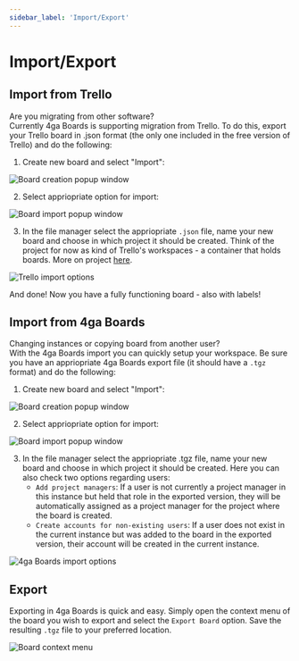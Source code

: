 ```yaml
---
sidebar_label: 'Import/Export'
---
```


# Import/Export

## Import from Trello

Are you migrating from other software?\
Currently 4ga Boards is supporting migration from Trello. To do this, export your Trello board in .json format (the only one included in the free version of Trello) and do the following:

1. Create new board and select "Import":

![Board creation popup window](/img/boardcreate_en.png)

2. Select appriopriate option for import:

![Board import popup window](/img/importboard_en.png)

3. In the file manager select the appriopriate `.json` file, name your new board and choose in which project it should be created. Think of the project for now as kind of Trello's workspaces - a container that holds boards. More on project [here](./project).

 ![Trello import options](/img/importboardtrello_en.png)

 And done! Now you have a fully functioning board - also with labels!

 ## Import from 4ga Boards

 Changing instances or copying board from another user?\
  With the 4ga Boards import you can quickly setup your workspace. Be sure you have an appriopriate 4ga Boards export file (it should have a `.tgz` format) and do the following:

 1. Create new board and select "Import":

![Board creation popup window](/img/boardcreate_en.png)

2. Select appriopriate option for import:

![Board import popup window](/img/importboard_en.png)

3. In the file manager select the appriopriate .tgz file, name your new board and choose in which project it should be created. Here you can also check two options regarding users:
   - `Add project managers`: If a user is not currently a project manager in this instance but held that role in the exported version, they will be automatically assigned as a project manager for the project where the board is created.
   - `Create accounts for non-existing users`: If a user does not exist in the current instance but was added to the board in the exported version, their account will be created in the current instance.

 ![4ga Boards import options](/img/importboard4ga_en.png)

 ## Export

Exporting in 4ga Boards is quick and easy. Simply open the context menu of the board you wish to export and select the `Export Board` option. Save the resulting `.tgz` file to your preferred location.  

![Board context menu](/img/boardmenu_en.png)